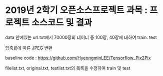 # 2019년 2학기 오픈소스프로젝트 과목 : 프로젝트 소스코드 및 결과

data 안에있는 url.txt에서 70000장의 데이터 중 100장, 40장에 대하여 train. test

압축률에 따른 JPEG 변환 

baseline code : https://github.com/HyeongminLEE/Tensorflow_Pix2Pix

filelist.txt, original.txt,  testlist.txt의 목록을 수정하여 train 및 test
